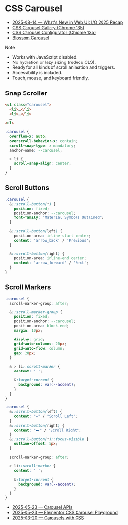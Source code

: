 # CSS Carousel

- [2025-08-14 — What's New in Web UI: I/O 2025 Recap](https://developer.chrome.com/blog/new-in-web-ui-io-2025-recap#carousels)
- [CSS Carousel Gallery (Chrome 135)](https://chrome.dev/carousel/)
- [CSS Carousel Configurator (Chrome 135)](https://chrome.dev/carousel-configurator/)
- [Blossom Carousel](https://blossom-carousel.com/)

> [!NOTE]
> - Works with JavaScript disabled.
> - No hydration or lazy sizing (reduce CLS).
> - Ready for all kinds of scroll animation and triggers.
> - Accessibility is included.
> - Touch, mouse, and keyboard friendly.

## Snap Scroller

```html
<ul class="carousel">
  <li>…</li>
  <li>…</li>
  …
<ul>
```

```css
.carousel {
  overflow-x: auto;
  overscroll-behavior-x: contain;
  scroll-snap-type: x mandatory;
  anchor-name: --carousel;

  > li {
    scroll-snap-align: center;
  }
}
```

## Scroll Buttons

```css
.carousel {
  &::scroll-button(*) {
    position: fixed;
    position-anchor: --carousel;
    font-family: "Material Symbols Outlined";
  }

  &::scroll-button(left) {
    position-area: inline-start center;
    content: 'arrow_back' / 'Previous';
  }

  &::scroll-button(right) {
    position-area: inline-end center;
    content: 'arrow_forward' / 'Next';
  }
}
```

## Scroll Markers

```css
.carousel {
  scroll-marker-group: after;

  &::scroll-marker-group {
    position: fixed;
    position-anchor: --carousel;
    position-area: block-end;
    margin: 10px;

    display: grid;
    grid-auto-columns: 20px;
    grid-auto-flow: column;
    gap: 20px;
  }

  & > li::scroll-marker {
    content: ' ';

    &:target-current {
      background: var(--accent);
    }
  }
}
```

```css
.carousel {
  &::scroll-button(left) {
    content: "⬅" / "Scroll Left";
  }
  &::scroll-button(right) {
    content: "⮕" / "Scroll Right";
  }
  &::scroll-button(*)::focus-visible {
    outline-offset: 5px;
  }

  scroll-marker-group: after;

  > li::scroll-marker {
    content: ' ';

    &:target-current {
      background: var(--accent);
    }
  }
}
```

- [2025-05-23 — Carousel APIs](https://youtu.be/VTCIStB6y8s?t=1332)
- [2025-05-23 — Elementor CSS Carousel Playground](https://playground.elementor.com/demo/css-carousels/)
- [2025-03-20 — Carousels with CSS](https://developer.chrome.com/blog/carousels-with-css)

